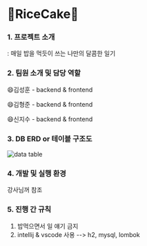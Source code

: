 # 🥇RiceCake🥇

### 1. 프로젝트 소개
: 매일 밥을 먹듯이 쓰는 나만의 달콤한 일기


### 2. 팀원 소개 및 담당 역할 
😄김성훈 - backend & frontend

😄김형준 - backend & frontend

😄신지수 - backend & frontend



### 3. DB ERD or 테이블 구조도
![data table](https://user-images.githubusercontent.com/108638803/192173363-b448880f-8a35-4eba-84f5-771817a4b69b.png)



### 4. 개발 및 실행 환경
강사님꺼 참조

### 5. 진행 간 규칙
1) 밥먹으면서 일 얘기 금지
2) intellij & vscode 사용
  --> h2, mysql, lombok
  
